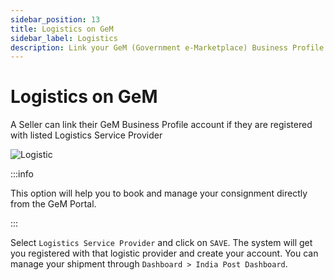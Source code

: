 ```yaml
---
sidebar_position: 13
title: Logistics on GeM
sidebar_label: Logistics
description: Link your GeM (Government e-Marketplace) Business Profile account with Logistic providers on GeM Portal
---
```


# Logistics on GeM
A Seller can link their GeM Business Profile account if they are registered with listed Logistics Service Provider

![Logistic](/img/doc/logistics.jpg)

:::info

This option will help you to book and manage your consignment directly from the GeM Portal.

:::

Select `Logistics Service Provider` and click on `SAVE`. The system will get you registered with that logistic provider and create your account. You can manage your shipment through `Dashboard > India Post Dashboard`.
